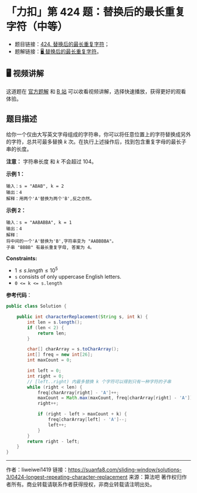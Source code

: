 # 「力扣」第 424 题：替换后的最长重复字符（中等）

- 题目链接：[424. 替换后的最长重复字符](https://leetcode-cn.com/problems/longest-repeating-character-replacement/)；
- 题解链接：[🖥 替换后的最长重复字符](https://leetcode-cn.com/problems/longest-repeating-character-replacement/solution/ti-huan-hou-de-zui-chang-zhong-fu-zi-fu-eaacp/)。

## 🖥 视频讲解


这道题在 [官方题解](ttps://leetcode-cn.com/problems/longest-repeating-character-replacement/solution/ti-huan-hou-de-zui-chang-zhong-fu-zi-fu-eaacp/) 和 [B 站](https://www.bilibili.com/video/BV14r4y1K7rN) 可以收看视频讲解，选择快速播放，获得更好的观看体验。


## 题目描述

给你一个仅由大写英文字母组成的字符串，你可以将任意位置上的字符替换成另外的字符，总共可最多替换 _k_ 次。在执行上述操作后，找到包含重复字母的最长子串的长度。

**注意：** 字符串长度 和 _k_ 不会超过 104。

**示例 1：**

```
输入：s = "ABAB", k = 2
输出：4
解释：用两个'A'替换为两个'B',反之亦然。
```

**示例 2：**

```
输入：s = "AABABBA", k = 1
输出：4
解释：
将中间的一个'A'替换为'B',字符串变为 "AABBBBA"。
子串 "BBBB" 有最长重复字母, 答案为 4。
```

**Constraints:**

- $1 \le s.length \le 10^5$
- `s` consists of only uppercase English letters.
- `0 <= k <= s.length`

**参考代码**：

```java
public class Solution {

    public int characterReplacement(String s, int k) {
        int len = s.length();
        if (len < 2) {
            return len;
        }

        char[] charArray = s.toCharArray();
        int[] freq = new int[26];
        int maxCount = 0;

        int left = 0;
        int right = 0;
        // [left..right) 内最多替换 k 个字符可以得到只有一种字符的子串
        while (right < len) {
            freq[charArray[right] - 'A']++;
            maxCount = Math.max(maxCount, freq[charArray[right] - 'A']);
            right++;

            if (right - left > maxCount + k) {
                freq[charArray[left] - 'A']--;
                left++;
            }
        }
        return right - left;
    }
}
```



---

作者：liweiwei1419
链接：https://suanfa8.com/sliding-window/solutions-3/0424-longest-repeating-character-replacement
来源：算法吧
著作权归作者所有。商业转载请联系作者获得授权，非商业转载请注明出处。